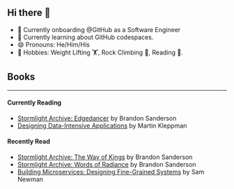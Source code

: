 ## Hi there 👋
- 🔭 Currently onboarding @GitHub as a Software Engineer
- 🌱 Currently learning about GitHub codespaces.
- 😄 Pronouns: He/Him/His
- 🎲 Hobbies: Weight Lifting 🏋, Rock Climbing 🧗, Reading 📖.

## Books
---
#### Currently Reading
- [Stormlight Archive: Edgedancer](https://www.goodreads.com/book/show/34703445-edgedancer?ac=1&from_search=true&qid=2Aw93KwHRv&rank=1) by Brandon Sanderson
- [Designing Data-Intensive Applications](https://www.goodreads.com/book/show/23463279-designing-data-intensive-applications?ref=nav_sb_ss_1_14) by Martin Kleppman

#### Recently Read
- [Stormlight Archive: The Way of Kings](https://www.goodreads.com/book/show/7235533-the-way-of-kings) by Brandon Sanderson
- [Stormlight Archive: Words of Radiance](https://www.goodreads.com/book/show/17332218-words-of-radiance?ref=nav_sb_ss_1_15) by Brandon Sanderson
- [Building Microservices: Designing Fine-Grained Systems](https://www.goodreads.com/book/show/22512931-building-microservices?ref=nav_sb_ss_1_13) by Sam Newman
